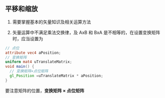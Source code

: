 ## 平移和缩放

1. 需要掌握基本的矢量知识及相关运算方法

2. 矢量运算中不满足乘法交换律，及 AxB 和 BxA 是不相等的，在设置变换矩阵时，应当设置为

```glsl
// 点位
attribute vec4 aPosition;
// 变换矩阵
uniform mat4 uTranslateMatrix;
void main() {
  // 变换矩阵×点位矩阵
  gl_Position =uTranslateMatrix * aPosition;
}
```

要注意矩阵的位置，**变换矩阵 × 点位矩阵**
